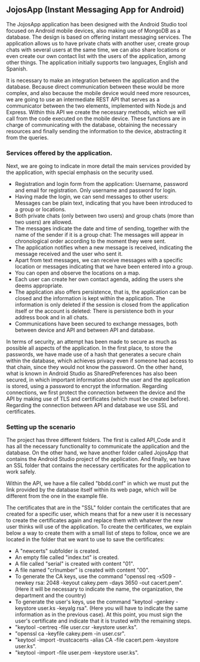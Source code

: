 ## JojosApp (Instant Messaging App for Android)
The JojosApp application has been designed with the Android Studio tool focused on Android mobile devices, also making use of MongoDB as a database. The design is based on offering instant messaging services. The application allows us to have private chats with another user, create group chats with several users at the same time, we can also share locations or even create our own contact list with the users of the application, among other things. The application initially supports two languages, English and Spanish.

It is necessary to make an integration between the application and the database. Because direct communication between these would be more complex, and also because the mobile device would need more resources, we are going to use an intermediate REST API that serves as a communicator between the two elements, implemented with Node.js and Express. Within this API we create the necessary methods, which we will call from the code executed on the mobile device. These functions are in charge of communicating with the database, obtaining the necessary resources and finally sending the information to the device, abstracting it from the queries.

### Services offered by the application.
Next, we are going to indicate in more detail the main services provided by the application, with special emphasis on the security used.

- Registration and login form from the application: Username, password and email for registration. Only username and password for login. 
- Having made the login, we can send messages to other users: Messages can be plain text, indicating that you have been introduced to a group or locations.
- Both private chats (only between two users) and group chats (more than two users) are allowed.
- The messages indicate the date and time of sending, together with the name of the sender if it is a group chat: The messages will appear in chronological order according to the moment they were sent.
- The application notifies when a new message is received, indicating the message received and the user who sent it.
- Apart from text messages, we can receive messages with a specific location or messages indicating that we have been entered into a group.
- You can open and observe the locations on a map.
- Each user can create her own contact agenda, adding the users she deems appropriate.
- The application also offers persistence, that is, the application can be closed and the information is kept within the application. The information is only deleted if the session is closed from the application itself or the account is deleted: There is persistence both in your address book and in all chats.
- Communications have been secured to exchange messages, both between device and API and between API and database.

In terms of security, an attempt has been made to secure as much as possible all aspects of the application. In the first place, to store the passwords, we have made use of a hash that generates a secure chain within the database, which achieves privacy even if someone had access to that chain, since they would not know the password. On the other hand, what is known in Android Studio as SharedPreferences has also been secured, in which important information about the user and the application is stored, using a password to encrypt the information. Regarding connections, we first protect the connection between the device and the API by making use of TLS and certificates (which must be created before). Regarding the connection between API and database we use SSL and certificates.

### Setting up the scenario
The project has three different folders. The first is called API_Code and it has all the necessary functionality to communicate the application and the database. On the other hand, we have another folder called JojosApp that contains the Android Studio project of the application. And finally, we have an SSL folder that contains the necessary certificates for the application to work safely.

Within the API, we have a file called "bbdd.conf" in which we must put the link provided by the database itself within its web page, which will be different from the one in the example file.

The certificates that are in the "SSL" folder contain the certificates that are created for a specific user, which means that for a new user it is necessary to create the certificates again and replace them with whatever the new user thinks will use of the application. To create the certificates, we explain below a way to create them with a small list of steps to follow, once we are located in the folder that we want to use to save the certificates:

- A "newcerts" subfolder is created.
- An empty file called "index.txt" is created.
- A file called "serial" is created with content "01".
- A file named "crlnumber" is created with content "00".
- To generate the CA keys, use the command "openssl req -x509 -newkey rsa: 2048 -keyout cakey.pem -days 3650 -out cacert.pem". (Here it will be necessary to indicate the name, the organization, the department and the country)
- To generate the user's keys, use the command "keytool -genkey -keystore user.ks -keyalg rsa". (Here you will have to indicate the same information as in the previous case). At this point, you must sign the user's certificate and indicate that it is trusted with the remaining steps.
- "keytool -certreq -file user.csr -keystore user.ks".
- "openssl ca -keyfile cakey.pem -in user.csr".
- "keytool -import -trustcacerts -alias CA -file cacert.pem -keystore user.ks".
- "keytool -import -file user.pem -keystore user.ks".
